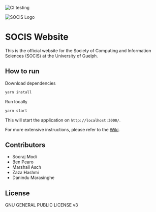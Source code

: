 ![CI testing](https://github.com/UoGSOCIS/socis_website/workflows/CI/badge.svg)

![SOCIS Logo](src/assets/socis_logo.png)

# SOCIS Website

This is the official website for the Society of Computing and Information Sciences (SOCIS) at the University of Guelph.

## How to run

Download dependencies

```bash
yarn install
```

Run locally

```bash
yarn start
``` 

This will start the application on `http://localhost:3000/`.

For more extensive instructions, please refer to the [Wiki](https://github.com/UoGSOCIS/socis_website/wiki/How-to-Run).

## Contributors

- Sooraj Modi
- Ben Pearo
- Marshall Asch
- Zaza Hashmi
- Danindu Marasinghe

## License

GNU GENERAL PUBLIC LICENSE v3
